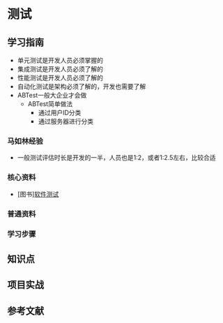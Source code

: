 # 测试

## 学习指南

* 单元测试是开发人员必须掌握的
* 集成测试是开发人员必须了解的
* 性能测试是开发人员必须了解的
* 自动化测试是架构必须了解的，开发也需要了解
* ABTest一般大企业才会做
  * ABTest简单做法
    * 通过用户ID分类
    * 通过服务器进行分类

### 马如林经验

* 一般测试评估时长是开发的一半，人员也是1:2，或者1:2.5左右，比较合适

### 核心资料

* [图书][软件测试](http://product.dangdang.com/9159972.html)

### 普通资料

### 学习步骤

## 知识点

## 项目实战

## 参考文献
